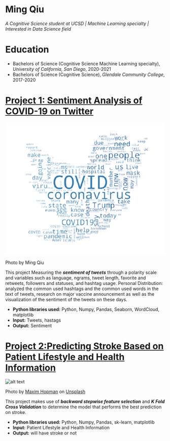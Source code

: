 # Ming Qiu
*A Cognitive Science student at UCSD | Machine Learning specialty | Interested in Data Science field*

# Education
* Bachelors of Science (Cognitive Science Machine Learning specialty), *University of California, San Diego*, 2020-2021
* Bachelors of Science (Cognitive Science), *Glendale Community College*, 2017-2020

# [Project 1: Sentiment Analysis of COVID-19 on Twitter](https://github.com/MingQiu99/SentimentAnalysis-of-COVID19-on-Twitter/blob/main/FinalProject_SentimentAnalysis.ipynb)
![alt text](transparent_background.png)

Photo by Ming Qiu

This project Measuring the ***sentiment of tweets*** through a polarity scale and variables such as language, ngrams, tweet length, favorite and retweets, followers and statuses, and hashtag usage. 
Personal Distribution: analyzed the common used hashtags and the common used words in the text of tweets, research on major vaccine announcement as well as the visualization of the sentiment of the tweets on these days.
* **Python libraries used:** Python, Numpy, Pandas, Seaborn, WordCloud, matplotlib
* **Input:** Tweets, hastags
* **Output:** Sentiment

# [Project 2:Predicting Stroke Based on Patient Lifestyle and Health Information](http://youtube.com/dataprofessor)
![alt text](maxim-hopman-fiXLQXAhCfk-unsplash.jpg)

Photo by <a href="https://unsplash.com/@nampoh?utm_source=unsplash&utm_medium=referral&utm_content=creditCopyText">Maxim Hopman</a> on <a href="https://unsplash.com/s/photos/cryptocurrency-trading?utm_source=unsplash&utm_medium=referral&utm_content=creditCopyText">Unsplash</a>

This project makes use of ***backward stepwise feature selection*** and ***K Fold Cross Validation*** to determine the model that performs the best prediction on stroke.
* **Python libraries used:** Python, Numpy, Pandas, sk-learn, matplotlib
* **Input:** Patient Lifestyle and Health Information
* **Output:** will have stroke or not
